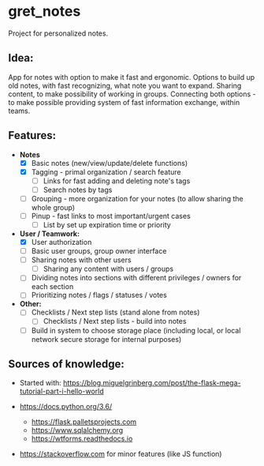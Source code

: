 # gret_notes

Project for personalized notes.

## Idea:

 App for notes with option to make it fast and ergonomic.
 Options to build up old notes, with fast recognizing, what note you want to expand.
 Sharing content, to make possibility of working in groups.
 Connecting both options - to make possible providing system of fast information exchange, within teams.

## Features:

* **Notes**
    * [x] Basic notes (new/view/update/delete functions)
    * [x] Tagging - primal organization / search feature
        * [ ] Links for fast adding and deleting note's tags
        * [ ] Search notes by tags
    * [ ] Grouping - more organization for your notes (to allow sharing the whole group)
    * [ ] Pinup - fast links to most important/urgent cases
        * [ ] List by set up expiration time or priority

* **User / Teamwork:**
    * [x] User authorization
    * [ ] Basic user groups, group owner interface
    * [ ] Sharing notes with other users 
        * [ ] Sharing any content with users / groups
    * [ ] Dividing notes into sections with different privileges / owners for each section
    * [ ] Prioritizing notes / flags / statuses / votes

* **Other:**
    * [ ] Checklists / Next step lists (stand alone from notes)
        * [ ] Checklists / Next step lists - build into notes
    * [ ] Build in system to choose storage place (including local, or local network secure storage for internal purposes)

## Sources of knowledge:

* Started with: https://blog.miguelgrinberg.com/post/the-flask-mega-tutorial-part-i-hello-world

* https://docs.python.org/3.6/
    * https://flask.palletsprojects.com
    * https://www.sqlalchemy.org
    * https://wtforms.readthedocs.io

* https://stackoverflow.com for minor features (like JS function)
